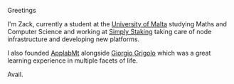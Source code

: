 Greetings

I'm Zack, currently a student at the [University of Malta](https://www.um.edu.mt/) studying Maths and Computer Science and working at [Simply Staking](https://simply-vc.com.mt/) taking care of node infrastructure and developing new platforms.

I also founded [ApplabMt](https://applab.com.mt/) alongside [Giorgio Grigolo](https://github.com/girogio) which was a great learning experience in multiple facets of life.

Avail.



